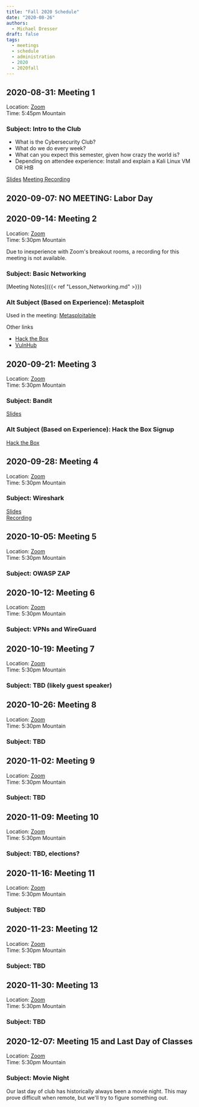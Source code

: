 ```yaml
---
title: "Fall 2020 Schedule"
date: "2020-08-26"
authors:
  - Michael Dresser
draft: false
tags:
  - meetings
  - schedule
  - administration
  - 2020
  - 2020fall
---
```


## 2020-08-31: Meeting 1
Location: [Zoom](https://cuboulder.zoom.us/j/94087253717)  
Time: 5:45pm Mountain

### Subject: Intro to the Club
- What is the Cybersecurity Club?
- What do we do every week?
- What can you expect this semester, given how crazy the world is?
- Depending on attendee experience: Install and explain a Kali Linux VM OR HtB

[Slides](https://docs.google.com/presentation/d/1y3rf2eGIPA-UBNt8Zrj5u8W5167nxQWfBHGCwrenNto/edit?usp=sharing)
[Meeting Recording](https://drive.google.com/file/d/1vMNrJu423SsO7A0adGJ7_gH27-mc1mdy/view?usp=sharing)

## 2020-09-07: NO MEETING: Labor Day

## 2020-09-14: Meeting 2
Location: [Zoom](https://cuboulder.zoom.us/j/94087253717)  
Time: 5:30pm Mountain

Due to inexperience with Zoom's breakout rooms, a recording for this meeting is not available.

### Subject: Basic Networking
[Meeting Notes]({{< ref "Lesson_Networking.md" >}})


### Alt Subject (Based on Experience): Metasploit

Used in the meeting: [Metasploitable](https://sourceforge.net/projects/metasploitable/)

Other links
- [Hack the Box](https://www.hackthebox.eu/)
- [VulnHub](https://www.vulnhub.com/)

## 2020-09-21: Meeting 3
Location: [Zoom](https://cuboulder.zoom.us/j/94087253717)  
Time: 5:30pm Mountain

### Subject: Bandit

[Slides](https://docs.google.com/presentation/d/1vzHkrEbB6z20W4o7AhtOP1PoRH2IXdKu888l0uJSovE/edit?usp=sharing)

### Alt Subject (Based on Experience): Hack the Box Signup

[Hack the Box](https://www.hackthebox.eu/)

## 2020-09-28: Meeting 4
Location: [Zoom](https://cuboulder.zoom.us/j/94087253717)  
Time: 5:30pm Mountain

### Subject: Wireshark

[Slides](https://docs.google.com/presentation/d/1hdxQqFvvOYuASnoGMmHfD3IRf7DvOOm9a4IwGDoIRWE/edit?usp=sharing)  
[Recording](https://drive.google.com/file/d/1lp71NHZDfo_VEMtgs0mItzjOY7gHoC0m/view?usp=sharing)


## 2020-10-05: Meeting 5
Location: [Zoom](https://cuboulder.zoom.us/j/94087253717)  
Time: 5:30pm Mountain

### Subject: OWASP ZAP

## 2020-10-12: Meeting 6
Location: [Zoom](https://cuboulder.zoom.us/j/94087253717)  
Time: 5:30pm Mountain

### Subject: VPNs and WireGuard

## 2020-10-19: Meeting 7
Location: [Zoom](https://cuboulder.zoom.us/j/94087253717)  
Time: 5:30pm Mountain

### Subject: TBD (likely guest speaker)

## 2020-10-26: Meeting 8
Location: [Zoom](https://cuboulder.zoom.us/j/94087253717)  
Time: 5:30pm Mountain

### Subject: TBD

## 2020-11-02: Meeting 9
Location: [Zoom](https://cuboulder.zoom.us/j/94087253717)  
Time: 5:30pm Mountain

### Subject: TBD

## 2020-11-09: Meeting 10
Location: [Zoom](https://cuboulder.zoom.us/j/94087253717)  
Time: 5:30pm Mountain

### Subject: TBD, elections?

## 2020-11-16: Meeting 11
Location: [Zoom](https://cuboulder.zoom.us/j/94087253717)  
Time: 5:30pm Mountain

### Subject: TBD

## 2020-11-23: Meeting 12
Location: [Zoom](https://cuboulder.zoom.us/j/94087253717)  
Time: 5:30pm Mountain

### Subject: TBD

## 2020-11-30: Meeting 13
Location: [Zoom](https://cuboulder.zoom.us/j/94087253717)  
Time: 5:30pm Mountain

### Subject: TBD

## 2020-12-07: Meeting 15 and Last Day of Classes
Location: [Zoom](https://cuboulder.zoom.us/j/94087253717)  
Time: 5:30pm Mountain

### Subject: Movie Night
Our last day of club has historically always been a movie night. This may prove difficult when remote, but we'll try to figure something out.
